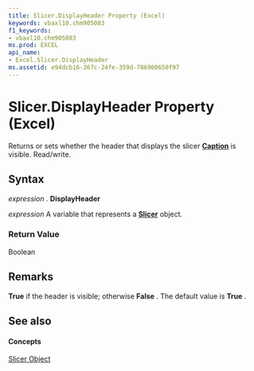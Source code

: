 ```yaml
---
title: Slicer.DisplayHeader Property (Excel)
keywords: vbaxl10.chm905083
f1_keywords:
- vbaxl10.chm905083
ms.prod: EXCEL
api_name:
- Excel.Slicer.DisplayHeader
ms.assetid: e94dcb16-367c-24fe-359d-786900650f97
---
```



# Slicer.DisplayHeader Property (Excel)

Returns or sets whether the header that displays the slicer  **[Caption](slicer-caption-property-excel.md)** is visible. Read/write.


## Syntax

 _expression_ . **DisplayHeader**

 _expression_ A variable that represents a **[Slicer](slicer-object-excel.md)** object.


### Return Value

Boolean


## Remarks

 **True** if the header is visible; otherwise **False** . The default value is **True** .


## See also


#### Concepts


[Slicer Object](slicer-object-excel.md)

